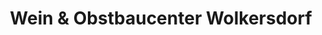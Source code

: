 ---
title: "Wein & Obstbaucenter Wolkersdorf"
url: /wolkersdorf-im-weinviertel/wein-und-obstbaucenter-wolkersdorf/
shop: Landwirtschaftlich
---